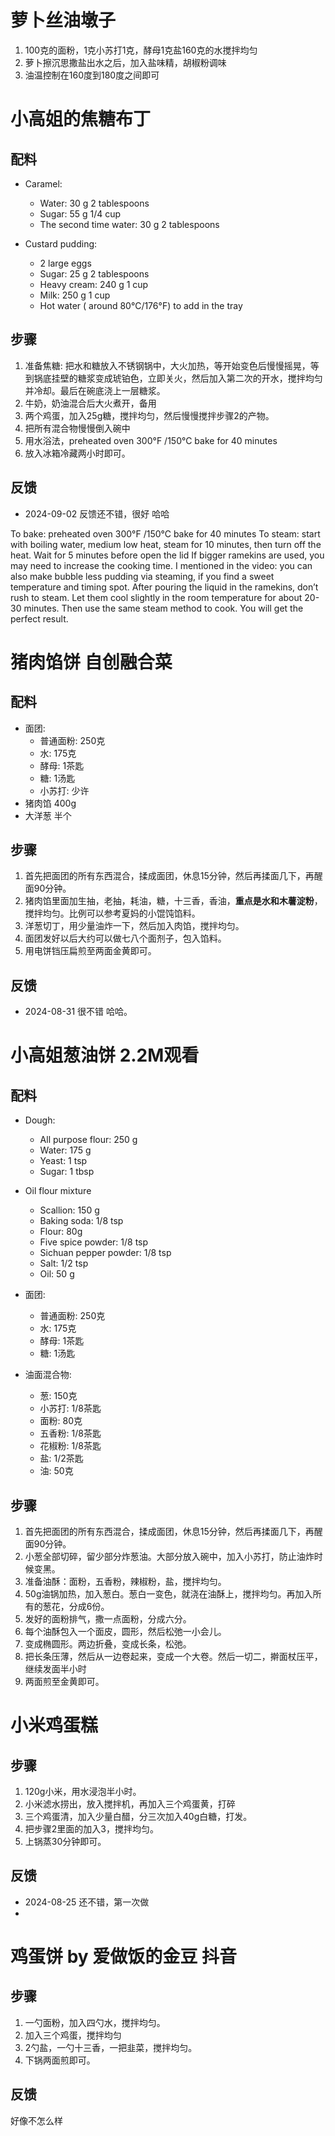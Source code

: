 # 萝卜丝油墩子

1. 100克的面粉，1克小苏打1克，酵母1克盐160克的水搅拌均匀
2. 萝卜擦沉思撒盐出水之后，加入盐味精，胡椒粉调味
3. 油温控制在160度到180度之间即可


# 小高姐的焦糖布丁

## 配料

- Caramel:
  - Water: 30 g 2 tablespoons
  - Sugar: 55 g 1/4 cup
  - The second time water: 30 g 2 tablespoons

- Custard pudding:
  - 2 large eggs
  - Sugar: 25 g 2 tablespoons
  - Heavy cream: 240 g 1 cup
  - Milk: 250 g 1 cup
  - Hot water ( around 80°C/176°F) to add in the tray

## 步骤
1. 准备焦糖: 把水和糖放入不锈钢锅中，大火加热，等开始变色后慢慢摇晃，等到锅底挂壁的糖浆变成琥铂色，立即关火，然后加入第二次的开水，搅拌均匀并冷却。最后在碗底浇上一层糖浆。
2. 牛奶，奶油混合后大火煮开，备用
3. 两个鸡蛋，加入25g糖，搅拌均匀，然后慢慢搅拌步骤2的产物。
4. 把所有混合物慢慢倒入碗中
5. 用水浴法，preheated oven 300°F /150°C  bake for 40 minutes
6. 放入冰箱冷藏两小时即可。

## 反馈
- 2024-09-02 反馈还不错，很好 哈哈


To bake: preheated oven 300°F /150°C  bake for 40 minutes
To steam: start with boiling water, medium low heat, steam for 10 minutes, then turn off the heat. Wait for 5 minutes before open the lid
If bigger ramekins are used, you may need to increase the cooking time. 
I mentioned in the video: you can also make bubble less pudding via steaming, if you find a sweet temperature and timing spot. After pouring the liquid in the ramekins, don’t rush to steam. Let them cool slightly in the room temperature for about 20-30 minutes. Then use the same steam method to cook. You will get the perfect result.



# 猪肉馅饼 自创融合菜

## 配料

- 面团:
  - 普通面粉: 250克
  - 水: 175克
  - 酵母: 1茶匙
  - 糖: 1汤匙
  - 小苏打: 少许
- 猪肉馅 400g
- 大洋葱 半个

## 步骤
1. 首先把面团的所有东西混合，揉成面团，休息15分钟，然后再揉面几下，再醒面90分钟。
2. 猪肉馅里面加生抽，老抽，耗油，糖，十三香，香油，**重点是水和木薯淀粉**，搅拌均匀。比例可以参考夏妈的小馄饨馅料。
3. 洋葱切丁，用少量油炸一下，然后加入肉馅，搅拌均匀。
4. 面团发好以后大约可以做七八个面剂子，包入馅料。
5. 用电饼铛压扁煎至两面金黄即可。

## 反馈
- 2024-08-31 很不错 哈哈。

# 小高姐葱油饼 2.2M观看

## 配料

- Dough: 
  - All purpose flour: 250 g
  - Water: 175 g
  - Yeast: 1 tsp
  - Sugar: 1 tbsp
 
- Oil flour mixture
  - Scallion: 150 g
  - Baking soda: 1/8 tsp
  - Flour: 80g
  - Five spice powder: 1/8 tsp
  - Sichuan pepper powder: 1/8 tsp
  - Salt: 1/2 tsp
  - Oil: 50 g


- 面团:
  - 普通面粉: 250克
  - 水: 175克
  - 酵母: 1茶匙
  - 糖: 1汤匙
- 油面混合物:
  - 葱: 150克
  - 小苏打: 1/8茶匙
  - 面粉: 80克
  - 五香粉: 1/8茶匙
  - 花椒粉: 1/8茶匙
  - 盐: 1/2茶匙
  - 油: 50克

## 步骤
1. 首先把面团的所有东西混合，揉成面团，休息15分钟，然后再揉面几下，再醒面90分钟。
2. 小葱全部切碎，留少部分炸葱油。大部分放入碗中，加入小苏打，防止油炸时候变黑。
3. 准备油酥：面粉，五香粉，辣椒粉，盐，搅拌均匀。
4. 50g油锅加热，加入葱白。葱白一变色，就浇在油酥上，搅拌均匀。再加入所有的葱花，分成6份。
5. 发好的面粉排气，撒一点面粉，分成六分。
6. 每个油酥包入一个面皮，圆形，然后松弛一小会儿。
7. 变成椭圆形。两边折叠，变成长条，松弛。
8. 把长条压薄，然后从一边卷起来，变成一个大卷。然后一切二，擀面杖压平，继续发面半小时
9. 两面煎至金黄即可。


# 小米鸡蛋糕

## 步骤
1. 120g小米，用水浸泡半小时。
2. 小米滤水捞出，放入搅拌机，再加入三个鸡蛋黄，打碎
3. 三个鸡蛋清，加入少量白醋，分三次加入40g白糖，打发。
4. 把步骤2里面的加入3，搅拌均匀。
5. 上锅蒸30分钟即可。

## 反馈
- 2024-08-25 还不错，第一次做
- 

# 鸡蛋饼 by 爱做饭的金豆 抖音

## 步骤
1. 一勺面粉，加入四勺水，搅拌均匀。
2. 加入三个鸡蛋，搅拌均匀
3. 2勺盐，一勺十三香，一把韭菜，搅拌均匀。
4. 下锅两面煎即可。

## 反馈
好像不怎么样
